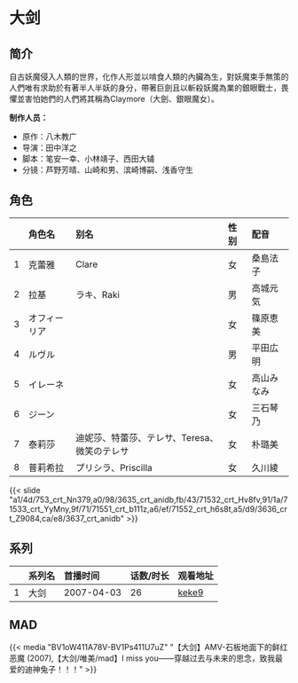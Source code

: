 # 大剑


## 简介

自古妖魔侵入人類的世界，化作人形並以啃食人類的內臟為生，對妖魔束手無策的人們唯有求助於有著半人半妖的身分，帶著巨劍且以斬殺妖魔為業的銀眼戰士，畏懼並害怕她們的人們將其稱為Claymore（大劍、銀眼魔女）。

**制作人员：**
- 原作：八木教广
- 导演：田中洋之
- 脚本：笔安一幸、小林靖子、西田大辅
- 分镜：芦野芳晴、山崎和男、滨崎博嗣、浅香守生

## 角色

|     |   角色名   |   别名  | 性别 |  配音  |
|:--- |:------  |:----      |:---  |:--   |
| 1 | 克蕾雅 | Clare | 女 | 桑島法子 |
| 2 | 拉基 | ラキ、Raki | 男 | 高城元気 |
| 3 | オフィーリア |  | 女 | 篠原恵美 |
| 4 | ルヴル |  | 男 | 平田広明 |
| 5 | イレーネ |  | 女 | 高山みなみ |
| 6 | ジーン |  | 女 | 三石琴乃 |
| 7 | 泰莉莎 | 迪妮莎、特蕾莎、テレサ、Teresa、微笑のテレサ | 女 | 朴璐美 |
| 8 | 普莉希拉 | プリシラ、Priscilla | 女 | 久川綾 |

{{< slide "a1/4d/753_crt_Nn379,a0/98/3635_crt_anidb,fb/43/71532_crt_Hv8fv,91/1a/71533_crt_YyMny,9f/71/71551_crt_b111z,a6/ef/71552_crt_h6s8t,a5/d9/3636_crt_Z9084,ca/e8/3637_crt_anidb" >}}

## 系列

|     | 系列名 | 首播时间       | 话数/时长 | 观看地址                                                    |
| :-- | :-- | :--------- | :---- | :------------------------------------------------------ |
| 1   | 大剑  | 2007-04-03 | 26    | [keke9](https://www.keke9.app/play/29237-4-258008.html) |


## MAD

{{< media  "BV1oW411A78V-BV1Ps411U7uZ"
"【大剑】AMV-石板地面下的鲜红恶魔 (2007),【大剑/唯美/mad】I miss you——穿越过去与未来的思念，致我最爱的迪神兔子！！！"  >}}
